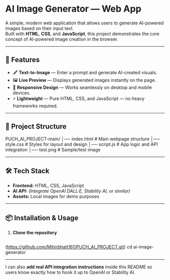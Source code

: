 # AI Image Generator — Web App

A simple, modern web application that allows users to generate AI-powered images based on their input text.  
Built with **HTML**, **CSS**, and **JavaScript**, this project demonstrates the core concept of AI-powered image creation in the browser.

---

## 🚀 Features
- 🖋 **Text-to-Image** — Enter a prompt and generate AI-created visuals.
- 🖼 **Live Preview** — Displays generated images instantly on the page.
- 🎨 **Responsive Design** — Works seamlessly on desktop and mobile devices.
- ⚡ **Lightweight** — Pure HTML, CSS, and JavaScript — no heavy frameworks required.

---

## 📂 Project Structure
PUCH_AI_PROJECT-main/
│── index.html # Main webpage structure
│── style.css # Styles for layout and design
│── script.js # App logic and API integration
│── test.png # Sample/test image


---

## 🛠 Tech Stack
- **Frontend:** HTML, CSS, JavaScript
- **AI API:** *(Integrate OpenAI DALL·E, Stability AI, or similar)*
- **Assets:** Local images for demo purposes

---

## 📦 Installation & Usage
1. **Clone the repository**
   ```bash
(https://github.com/Mihirbhatt161/PUCH_AI_PROJECT.git) 
cd ai-image-generator

---

I can also **add real API integration instructions** inside this README so users know exactly how to hook it up to OpenAI or Stability AI.  
